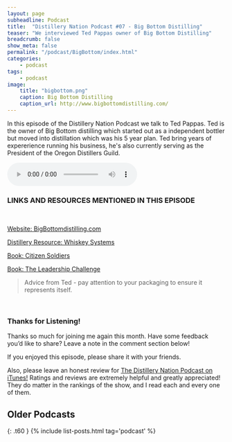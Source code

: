 ```yaml
---
layout: page
subheadline: Podcast
title:  "Distillery Nation Podcast #07 - Big Bottom Distilling"
teaser: "We interviewed Ted Pappas owner of Big Bottom Distilling"
breadcrumb: false
show_meta: false
permalink: "/podcast/BigBottom/index.html"
categories:
    - podcast
tags:
    - podcast
image:
    title: "bigbottom.png"
    caption: Big Bottom Distilling
    caption_url: http://www.bigbottomdistilling.com/
---
```

In this episode of the Distillery Nation Podcast we talk to Ted Pappas. Ted is the owner of Big Bottom distilling which started out as a independent bottler but moved into distillation which was his 5 year plan. Ted bring years of expererience running his business, he's also currently serving as the President of the Oregon Distillers Guild.


<audio controls>
  <source src="http://mastrogiannisdistillery.com/distillerynation/2015/007-DNP-BigBottom.mp3" controls="true" type="audio/mpeg">
Your browser does not support the audio element.
</audio>


<h3>LINKS AND RESOURCES MENTIONED IN THIS EPISODE</h3>
<br>

[Website: BigBottomdistilling.com][1]

[Distillery Resource: Whiskey Systems][2]

[Book: Citizen Soldiers][3]

[Book: The Leadership Challenge][4]

<blockquote>Advice from Ted - pay attention to your packaging to ensure it represents itself.</blockquote>

 [1]: http://www.bigbottomdistilling.com/
 [2]: https://www.whiskeysystems.com/
 [3]: http://www.amazon.com/gp/product/0684848015?ie=UTF8&camp=1789&creativeASIN=0684848015&linkCode=xm2&tag=distille-20
 [4]: http://www.amazon.com/gp/product/0470651725?ie=UTF8&camp=1789&creativeASIN=0470651725&linkCode=xm2&tag=distille-20
 

<br>

<h3>Thanks for Listening!</h3>

Thanks so much for joining me again this month. Have some feedback you’d like to share? Leave a note in the comment section below!

If you enjoyed this episode, please share it with your friends.

Also, please leave an honest review for [The Distillery Nation Podcast on iTunes!][5] Ratings and reviews are extremely helpful and greatly appreciated! They do matter in the rankings of the show, and I read each and every one of them.


[5]: https://itunes.apple.com/us/podcast/distillery-nation-podcast/id1040367741


## Older Podcasts
{: .t60 }
{% include list-posts.html tag='podcast' %}